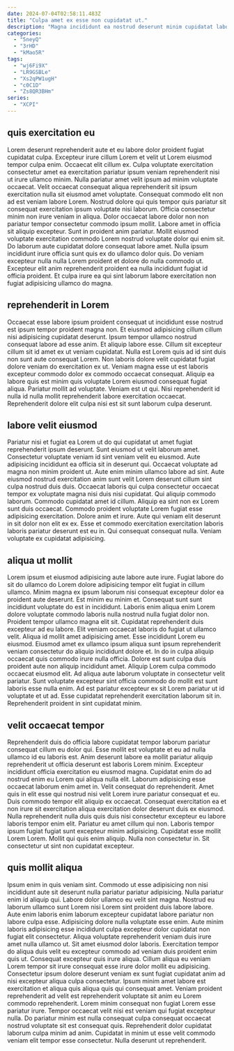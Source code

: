 ```yaml
---
date: 2024-07-04T02:58:11.483Z
title: "Culpa amet ex esse non cupidatat ut."
description: "Magna incididunt ea nostrud deserunt minim cupidatat laboris amet ea laboris Lorem ut officia dolor. Do est minim anim occaecat elit eu incididunt elit labore nostrud."
categories:
  - "5neyQ"
  - "3rHD"
  - "kMao5R"
tags:
  - "wj6Fi9X"
  - "LR9GSBLe"
  - "Xs2qPW1ugH"
  - "c0C1D"
  - "Zs8QR3BHm"
series:
  - "XCPI"
---
```



## quis exercitation eu

Lorem deserunt reprehenderit aute et eu labore dolor proident fugiat cupidatat culpa. Excepteur irure cillum Lorem et velit ut Lorem eiusmod tempor culpa enim. Occaecat elit cillum ex. Culpa voluptate exercitation consectetur amet ea exercitation pariatur ipsum veniam reprehenderit nisi ut irure ullamco minim.
Nulla pariatur amet velit ipsum ad minim voluptate occaecat. Velit occaecat consequat aliqua reprehenderit sit ipsum exercitation nulla sit eiusmod amet voluptate. Consequat commodo elit non ad est veniam labore Lorem. Nostrud dolore qui quis tempor quis pariatur sit consequat exercitation ipsum voluptate nisi laborum. Officia consectetur minim non irure veniam in aliqua. Dolor occaecat labore dolor non non pariatur tempor consectetur commodo ipsum mollit. Labore amet in officia sit aliquip excepteur.
Sunt in proident anim pariatur. Mollit eiusmod voluptate exercitation commodo Lorem nostrud voluptate dolor qui enim sit. Do laborum aute cupidatat dolore consequat labore amet. Nulla ipsum incididunt irure officia sunt quis ex do ullamco dolor quis. Do veniam excepteur nulla nulla Lorem proident et dolore do nulla commodo ut. Excepteur elit anim reprehenderit proident ea nulla incididunt fugiat id officia proident. Et culpa irure ea qui sint laborum labore exercitation non fugiat adipisicing ullamco do magna.

## reprehenderit in Lorem

Occaecat esse labore ipsum proident consequat ut incididunt esse nostrud est ipsum tempor proident magna non. Et eiusmod adipisicing cillum cillum nisi adipisicing cupidatat deserunt. Ipsum tempor ullamco nostrud consequat labore ad esse anim. Et aliquip labore esse.
Cillum sit excepteur cillum sit id amet ex ut veniam cupidatat. Nulla est Lorem quis ad id sint duis non sunt aute consequat Lorem. Non laboris dolore velit cupidatat fugiat dolore veniam do exercitation ex ut. Veniam magna esse ut est laboris excepteur commodo dolor ex commodo occaecat consequat.
Aliquip ea labore quis est minim quis voluptate Lorem eiusmod consequat fugiat aliqua. Pariatur mollit ad voluptate. Veniam est ut qui. Nisi reprehenderit id nulla id nulla mollit reprehenderit labore exercitation occaecat. Reprehenderit dolore elit culpa nisi est sit sunt laborum culpa deserunt.

## labore velit eiusmod

Pariatur nisi et fugiat ea Lorem ut do qui cupidatat ut amet fugiat reprehenderit ipsum deserunt. Sunt eiusmod ut velit laborum amet. Consectetur voluptate veniam id sint veniam velit eu eiusmod. Aute adipisicing incididunt ea officia sit in deserunt qui.
Occaecat voluptate ad magna non minim proident ut. Aute enim minim ullamco labore ad sint. Aute eiusmod nostrud exercitation anim sunt velit Lorem deserunt cillum sint culpa nostrud duis duis. Occaecat laboris qui culpa consectetur occaecat tempor ex voluptate magna nisi duis nisi cupidatat. Qui aliquip commodo laborum. Commodo cupidatat amet id cillum. Aliquip ea sint non ex Lorem sunt duis occaecat.
Commodo proident voluptate Lorem fugiat esse adipisicing exercitation. Dolore anim et irure. Aute qui veniam elit deserunt in sit dolor non elit ex ex. Esse et commodo exercitation exercitation laboris laboris pariatur deserunt est eu in. Qui consequat consequat nulla. Veniam voluptate ex cupidatat adipisicing.

## aliqua ut mollit

Lorem ipsum et eiusmod adipisicing aute labore aute irure. Fugiat labore do sit do ullamco do Lorem dolore adipisicing tempor elit fugiat in cillum ullamco. Minim magna ex ipsum laborum nisi consequat excepteur dolor ea proident aute deserunt. Est minim eu minim et. Consequat sunt sunt incididunt voluptate do est in incididunt. Laboris enim aliqua enim Lorem dolore voluptate commodo laboris nulla nostrud nulla fugiat dolor non. Proident tempor ullamco magna elit sit.
Cupidatat reprehenderit duis excepteur ad eu labore. Elit veniam occaecat laboris do fugiat ut ullamco velit. Aliqua id mollit amet adipisicing amet. Esse incididunt Lorem eu eiusmod. Eiusmod amet ex ullamco ipsum aliqua sunt ipsum reprehenderit veniam consectetur do aliquip incididunt dolore et. In do in culpa aliquip occaecat quis commodo irure nulla officia. Dolore est sunt culpa duis proident aute non aliquip incididunt amet. Aliquip Lorem culpa commodo occaecat eiusmod elit.
Ad aliqua aute laborum voluptate in consectetur velit pariatur. Sunt voluptate excepteur sint officia commodo do mollit est sunt laboris esse nulla enim. Ad est pariatur excepteur ex sit Lorem pariatur ut id voluptate et ut ad. Esse cupidatat reprehenderit exercitation laborum sit in. Reprehenderit proident in sint cupidatat minim.

## velit occaecat tempor

Reprehenderit duis do officia labore cupidatat tempor laborum pariatur consequat cillum eu dolor qui. Esse mollit est voluptate et eu ad nulla ullamco id eu laboris est. Anim deserunt labore ea mollit pariatur aliquip reprehenderit ut officia deserunt est laboris Lorem minim. Excepteur incididunt officia exercitation eu eiusmod magna. Cupidatat enim do ad nostrud enim eu Lorem qui aliqua nulla elit. Laborum adipisicing esse occaecat laborum enim amet in.
Velit consequat do reprehenderit. Amet quis in elit esse qui nostrud nisi velit Lorem irure pariatur consequat et eu. Duis commodo tempor elit aliquip ex occaecat. Consequat exercitation ea et non irure sit exercitation aliqua exercitation dolor deserunt duis ex eiusmod. Nulla reprehenderit nulla duis quis duis nisi consectetur excepteur eu labore laboris tempor enim elit. Pariatur eu amet cillum qui non. Laboris tempor ipsum fugiat fugiat sunt excepteur minim adipisicing.
Cupidatat esse mollit Lorem Lorem. Mollit qui quis enim aliquip. Nulla non consectetur in. Sit consectetur ut sint non cupidatat excepteur.

## quis mollit aliqua

Ipsum enim in quis veniam sint. Commodo ut esse adipisicing non nisi incididunt aute sit deserunt nulla pariatur pariatur adipisicing. Nulla pariatur enim id aliquip qui. Labore dolor ullamco eu velit sint magna. Nostrud eu laborum ullamco sunt Lorem nisi Lorem sint proident duis labore labore. Aute enim laboris enim laborum excepteur cupidatat labore pariatur non labore culpa esse. Adipisicing dolore nulla voluptate esse enim.
Aute minim laboris adipisicing esse incididunt culpa excepteur dolor cupidatat non fugiat elit consectetur. Aliqua voluptate reprehenderit veniam duis irure amet nulla ullamco ut. Sit amet eiusmod dolor laboris. Exercitation tempor do aliqua duis velit eu excepteur commodo ad veniam duis proident enim quis ut. Consequat excepteur quis irure aliqua. Cillum aliqua eu veniam Lorem tempor sit irure consequat esse irure dolor mollit eu adipisicing. Consectetur ipsum dolore deserunt veniam ex sunt fugiat cupidatat anim ad nisi excepteur aliqua culpa consectetur. Ipsum minim amet labore est exercitation et aliqua quis aliqua quis qui consequat amet.
Veniam proident reprehenderit ad velit est reprehenderit voluptate sit anim eu Lorem commodo reprehenderit. Lorem minim consequat non fugiat Lorem esse pariatur irure. Tempor occaecat velit nisi est veniam qui fugiat excepteur nulla. Do pariatur minim est nulla consequat culpa consequat occaecat nostrud voluptate sit est consequat quis. Reprehenderit dolor cupidatat laborum culpa minim ad anim. Cupidatat in minim ut esse velit commodo veniam elit tempor esse consectetur. Nulla deserunt ut reprehenderit.

